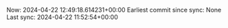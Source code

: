 Now: 2024-04-22 12:49:18.614231+00:00 Earliest commit since sync: None Last sync: 2024-04-22 11:52:54+00:00
